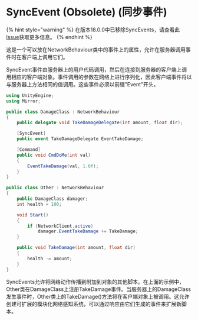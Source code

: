 # SyncEvent (Obsolete) (同步事件)

{% hint style="warning" %}
在版本18.0.0中已移除SyncEvents，请查看此[Issue](https://github.com/vis2k/Mirror/pull/2178)获取更多信息。
{% endhint %}

这是一个可以放在NetworkBehaviour类中的事件上的属性，允许在服务器调用事件时在客户端上调用它们。

SyncEvent事件由服务器上的用户代码调用，然后在连接到服务器的客户端上调用相应的客户端对象。事件调用的参数在网络上进行序列化，因此客户端事件将以与服务器上方法相同的值调用。这些事件必须以前缀"Event"开头。

```csharp
using UnityEngine;
using Mirror;

public class DamageClass : NetworkBehaviour
{
    public delegate void TakeDamageDelegate(int amount, float dir);

    [SyncEvent]
    public event TakeDamageDelegate EventTakeDamage;

    [Command]
    public void CmdDoMe(int val)
    {
        EventTakeDamage(val, 1.0f);
    }
}

public class Other : NetworkBehaviour
{
    public DamageClass damager;
    int health = 100;

    void Start()
    {
        if (NetworkClient.active)
            damager.EventTakeDamage += TakeDamage;
    }

    public void TakeDamage(int amount, float dir)
    {
        health -= amount;
    }
}
```

SyncEvents允许将网络动作传播到附加到对象的其他脚本。在上面的示例中，Other类在DamageClass上注册TakeDamage事件。当服务器上的DamageClass发生事件时，Other类上的TakeDamage()方法将在客户端对象上被调用。这允许创建可扩展的模块化网络感知系统，可以通过响应由它们生成的事件来扩展新脚本。
